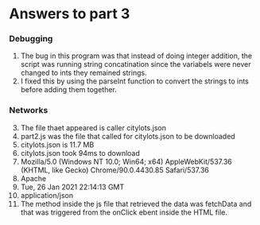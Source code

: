 # Answers to part 3

### Debugging 
1. The bug in this program was that instead of doing integer addition, the script was running string concatination since the variabels were never changed to ints they remained strings.
2. I fixed this by using the parseInt function to convert the strings to ints before adding them together.


### Networks
3. The file thaet appeared is caller citylots.json
4. part2.js was the file that called for citylots.json to be downloaded
5. citylots.json is 11.7 MB
6. citylots.json took 94ms to download
7. Mozilla/5.0 (Windows NT 10.0; Win64; x64) AppleWebKit/537.36 (KHTML, like Gecko) Chrome/90.0.4430.85 Safari/537.36
8. Apache
9. Tue, 26 Jan 2021 22:14:13 GMT
10. application/json
11. The method inside the js file that retrieved the data was fetchData and that was triggered from the onClick ebent inside the HTML file.